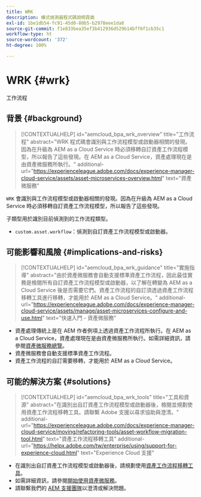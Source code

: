 ```yaml
---
title: WRK
description: 模式偵測器程式碼說明頁面
exl-id: 1be1db54-fc91-45d0-80b5-b2978eee1da8
source-git-commit: f1e833bea35ef3b412936d529b14bff6f1cb35c1
workflow-type: ht
source-wordcount: '372'
ht-degree: 100%

---
```


# WRK {#wrk}

工作流程

## 背景 {#background}

>[!CONTEXTUALHELP]
>id="aemcloud_bpa_wrk_overview"
>title="工作流程"
>abstract="WRK 程式碼會識別與工作流程模型或啟動器相關的發現。因為在升級為 AEM as a Cloud Service 時必須移轉自訂資產工作流程模型，所以報告了這些發現。在 AEM as a Cloud Service，資產處理現在是由資產微服務所執行。"
>additional-url="https://experienceleague.adobe.com/docs/experience-manager-cloud-service/assets/asset-microservices-overview.html" text="資產微服務"

`WRK` 會識別與工作流程模型或啟動器相關的發現。因為在升級為 AEM as a Cloud Service 時必須移轉自訂資產工作流程模型，所以報告了這些發現。

子類型用於識別目前偵測到的工作流程類型。

* `custom.asset.workflow`：偵測到自訂資產工作流程模型或啟動器。

## 可能影響和風險 {#implications-and-risks}

>[!CONTEXTUALHELP]
>id="aemcloud_bpa_wrk_guidance"
>title="實施指導"
>abstract="由於資產微服務會自動支援標準資產工作流程，因此最佳實務是檢閱所有自訂資產工作流程模型或啟動器，以了解在轉變為 AEM as a Cloud Service 後是否需要它們。資產工作流程的自訂須透過資產工作流程移轉工具進行移轉，才能用於 AEM as a Cloud Service。"
>additional-url="https://experienceleague.adobe.com/docs/experience-manager-cloud-service/assets/manage/asset-microservices-configure-and-use.html" text="快速入門 - 資產微服務"

* 資產處理傳統上是在 AEM 作者例項上透過資產工作流程所執行。在 AEM as a Cloud Service，資產處理現在是由資產微服務所執行。如需詳細資訊，請參閱[資產微服務總覽](https://experienceleague.adobe.com/docs/experience-manager-cloud-service/assets/asset-microservices-overview.html)。
* 資產微服務會自動支援標準資產工作流程。
* 資產工作流程的自訂需要移轉，才能用於 AEM as a Cloud Service。

## 可能的解決方案 {#solutions}

>[!CONTEXTUALHELP]
>id="aemcloud_bpa_wrk_tools"
>title="工具和資源"
>abstract="在識別出自訂資產工作流程模型或啟動器後，檢閱並規劃使用資產工作流程移轉工具。請聯繫 Adobe 支援以尋求協助與澄清。"
>additional-url="https://experienceleague.adobe.com/docs/experience-manager-cloud-service/moving/refactoring-tools/asset-workflow-migration-tool.html" text="資產工作流程移轉工具"
>additional-url="https://helpx.adobe.com/tw/enterprise/using/support-for-experience-cloud.html" text="Experience Cloud 支援"

* 在識別出自訂資產工作流程模型或啟動器後，請規劃使用[資產工作流程移轉工具](https://experienceleague.adobe.com/docs/experience-manager-cloud-service/moving/refactoring-tools/asset-workflow-migration-tool.html)。
* 如需詳細資訊，請參閱[開始使用資產微服務](https://experienceleague.adobe.com/docs/experience-manager-cloud-service/assets/manage/asset-microservices-configure-and-use.html)。
* 請聯繫我們的 [AEM 支援團隊](https://helpx.adobe.com/tw/enterprise/using/support-for-experience-cloud.html)以澄清或解決問題。
